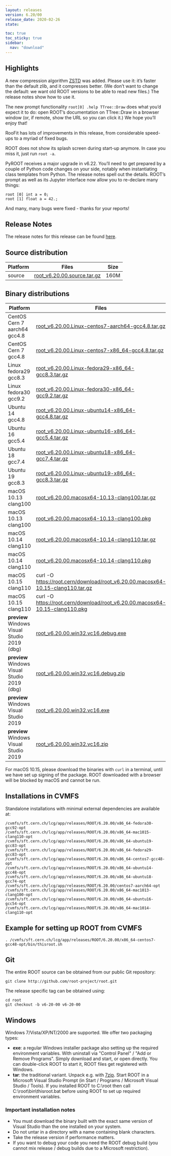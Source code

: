 ```yaml
---
layout: releases
version: 6.20/00
release_date: 2020-02-26
state:

toc: true
toc_sticky: true
sidebar:
  nav: "download"
---
```


## Highlights

A new compression algorithm [ZSTD](https://github.com/facebook/zstd.git) was added. Please use it: it’s faster than the default zlib, and it compresses better. (We don’t want to change the default: we want old ROOT versions to be able to read new files.) The release notes show how to use it.

The new prompt functionality `root[0] .help TTree::Draw` does what you’d expect it to do: open ROOT’s documentation on TTree::Draw in a browser window (or, if remote, show the URL so you can click it.) We hope you’ll enjoy that!

RooFit has lots of improvements in this release, from considerable speed-ups to a myriad of fixed bugs.

ROOT does not show its splash screen during start-up anymore. In case you miss it, just run `root -a`.

PyROOT receives a major upgrade in v6.22. You’ll need to get prepared by a couple of Python code changes on your side, notably when instantiating class templates from Python. The release notes spell out the details.
ROOT’s prompt as well as its Jupyter interface now allow you to re-declare many things:

```
root [0] int a = 0;
root [1] float a = 42.;
```

And many, many bugs were fixed - thanks for your reports!

## Release Notes
The release notes for this release can be found [here](https://root.cern/doc/v620/release-notes.html).

## Source distribution

| Platform       | Files | Size |
|-----------|-------|-----|
| source | [root_v6.20.00.source.tar.gz](https://root.cern/download/root_v6.20.00.source.tar.gz) | 160M |


## Binary distributions

| Platform       | Files | Size |
|-----------|-------|-----|
| CentOS Cern 7 aarch64 gcc4.8 | [root_v6.20.00.Linux-centos7-aarch64-gcc4.8.tar.gz](https://root.cern/download/root_v6.20.00.Linux-centos7-aarch64-gcc4.8.tar.gz) | 135M |
| CentOS Cern 7 gcc4.8 | [root_v6.20.00.Linux-centos7-x86_64-gcc4.8.tar.gz](https://root.cern/download/root_v6.20.00.Linux-centos7-x86_64-gcc4.8.tar.gz) | 184M |
| Linux fedora29 gcc8.3 | [root_v6.20.00.Linux-fedora29-x86_64-gcc8.3.tar.gz](https://root.cern/download/root_v6.20.00.Linux-fedora29-x86_64-gcc8.3.tar.gz) | 218M |
| Linux fedora30 gcc9.2 | [root_v6.20.00.Linux-fedora30-x86_64-gcc9.2.tar.gz](https://root.cern/download/root_v6.20.00.Linux-fedora30-x86_64-gcc9.2.tar.gz) | 223M |
| Ubuntu 14 gcc4.8 | [root_v6.20.00.Linux-ubuntu14-x86_64-gcc4.8.tar.gz](https://root.cern/download/root_v6.20.00.Linux-ubuntu14-x86_64-gcc4.8.tar.gz) | 190M |
| Ubuntu 16 gcc5.4 | [root_v6.20.00.Linux-ubuntu16-x86_64-gcc5.4.tar.gz](https://root.cern/download/root_v6.20.00.Linux-ubuntu16-x86_64-gcc5.4.tar.gz) | 197M |
| Ubuntu 18 gcc7.4 | [root_v6.20.00.Linux-ubuntu18-x86_64-gcc7.4.tar.gz](https://root.cern/download/root_v6.20.00.Linux-ubuntu18-x86_64-gcc7.4.tar.gz) | 216M |
| Ubuntu 19 gcc8.3 | [root_v6.20.00.Linux-ubuntu19-x86_64-gcc8.3.tar.gz](https://root.cern/download/root_v6.20.00.Linux-ubuntu19-x86_64-gcc8.3.tar.gz) | 216M |
| macOS 10.13 clang100 | [root_v6.20.00.macosx64-10.13-clang100.tar.gz](https://root.cern/download/root_v6.20.00.macosx64-10.13-clang100.tar.gz) | 133M |
| macOS 10.13 clang100 | [root_v6.20.00.macosx64-10.13-clang100.pkg](https://root.cern/download/root_v6.20.00.macosx64-10.13-clang100.pkg) | 134M |
| macOS 10.14 clang110 | [root_v6.20.00.macosx64-10.14-clang110.tar.gz](https://root.cern/download/root_v6.20.00.macosx64-10.14-clang110.tar.gz) | 134M |
| macOS 10.14 clang110 | [root_v6.20.00.macosx64-10.14-clang110.pkg](https://root.cern/download/root_v6.20.00.macosx64-10.14-clang110.pkg) | 135M |
| macOS 10.15 clang110 | curl -O https://root.cern/download/root_v6.20.00.macosx64-10.15-clang110.tar.gz | 134M |
| macOS 10.15 clang110 | curl -O https://root.cern/download/root_v6.20.00.macosx64-10.15-clang110.pkg | 135M |
| **preview** Windows Visual Studio 2019 (dbg) | [root_v6.20.00.win32.vc16.debug.exe](https://root.cern/download/root_v6.20.00.win32.vc16.debug.exe) | 155M |
| **preview** Windows Visual Studio 2019 (dbg) | [root_v6.20.00.win32.vc16.debug.zip](https://root.cern/download/root_v6.20.00.win32.vc16.debug.zip) | 227M |
| **preview** Windows Visual Studio 2019 | [root_v6.20.00.win32.vc16.exe](https://root.cern/download/root_v6.20.00.win32.vc16.exe) |  85M |
| **preview** Windows Visual Studio 2019 | [root_v6.20.00.win32.vc16.zip](https://root.cern/download/root_v6.20.00.win32.vc16.zip) | 115M |

For macOS 10.15, please download the binaries with `curl` in a terminal, until we have set up signing of the package. ROOT downloaded with a browser will be blocked by macOS and cannot be run.

## Installations in CVMFS
Standalone installations with minimal external dependencies are available at:
~~~
/cvmfs/sft.cern.ch/lcg/app/releases/ROOT/6.20.00/x86_64-fedora30-gcc92-opt
/cvmfs/sft.cern.ch/lcg/app/releases/ROOT/6.20.00/x86_64-mac1015-clang110-opt
/cvmfs/sft.cern.ch/lcg/app/releases/ROOT/6.20.00/x86_64-ubuntu19-gcc83-opt
/cvmfs/sft.cern.ch/lcg/app/releases/ROOT/6.20.00/x86_64-fedora29-gcc83-opt
/cvmfs/sft.cern.ch/lcg/app/releases/ROOT/6.20.00/x86_64-centos7-gcc48-opt
/cvmfs/sft.cern.ch/lcg/app/releases/ROOT/6.20.00/x86_64-ubuntu14-gcc48-opt
/cvmfs/sft.cern.ch/lcg/app/releases/ROOT/6.20.00/x86_64-ubuntu18-gcc74-opt
/cvmfs/sft.cern.ch/lcg/app/releases/ROOT/6.20.00/centos7-aarch64-opt
/cvmfs/sft.cern.ch/lcg/app/releases/ROOT/6.20.00/x86_64-mac1013-clang100-opt
/cvmfs/sft.cern.ch/lcg/app/releases/ROOT/6.20.00/x86_64-ubuntu16-gcc54-opt
/cvmfs/sft.cern.ch/lcg/app/releases/ROOT/6.20.00/x86_64-mac1014-clang110-opt
~~~


## Example for setting up ROOT from CVMFS
~~~
. /cvmfs/sft.cern.ch/lcg/app/releases/ROOT/6.20.00/x86_64-centos7-gcc48-opt/bin/thisroot.sh
~~~

## Git
The entire ROOT source can be obtained from our public Git repository:

~~~
git clone http://github.com/root-project/root.git
~~~
The release specific tag can be obtained using:
~~~
cd root
git checkout -b v6-20-00 v6-20-00
~~~


## Windows
Windows 7/Vista/XP/NT/2000 are supported. We offer two packaging types:

 * **exe**: a regular Windows installer package also setting up the required environment variables. With uninstall via "Control Panel" / "Add or Remove Programs". Simply download and start, or open directly. You can double-click ROOT to start it, ROOT files get registered with Windows.
 * **tar**: the traditional variant. Unpack e.g. with [7zip](http://www.7-zip.org). Start ROOT in a Microsoft Visual Studio Prompt (in Start / Programs / Microsoft Visual Studio / Tools). If you installed ROOT to C:\root then call C:\root\bin\thisroot.bat before using ROOT to set up required environment variables.

### Important installation notes
 * You must download the binary built with the exact same version of Visual Studio than the one installed on your system.
 * Do not untar in a directory with a name containing blank characters.
 * Take the release version if performance matters.
 * If you want to debug your code you need the ROOT debug build (you cannot mix release / debug builds due to a Microsoft restriction).
